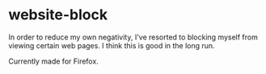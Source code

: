 # website-block

In order to reduce my own negativity, I've resorted to blocking myself from viewing certain web pages. I think this is good in the long run.

Currently made for Firefox.